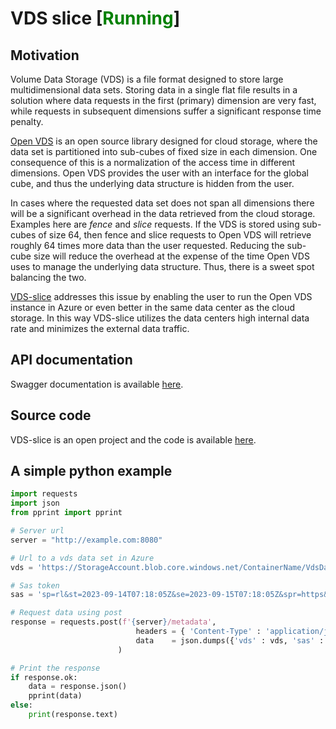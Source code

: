[comment]: <> (This file is used to generate index.html)
[comment]: <> (Generating index.html via VS Code:)
[comment]: <> (Install extension "Markdown Preview Enhanced")
[comment]: <> (Use "Markdown Preview Enhanced" to preview the index.md file.)
[comment]: <> (Generate new file by right click -> "HTML" -> "HTML [cdn hosted]")

# VDS slice [<span style="color:green">Running</span>]

## Motivation
Volume Data Storage (VDS) is a file format designed to store large multidimensional data sets. Storing data in a single flat file results in a solution where data requests in the first (primary) dimension are very fast, while requests in subsequent dimensions suffer a significant response time penalty.

<a href="https://community.opengroup.org/osdu/platform/domain-data-mgmt-services/seismic/open-vds">Open VDS</a> is an open source library designed for cloud storage, where the data set is partitioned into sub-cubes of fixed size in each dimension. One consequence of this is a normalization of the access time in different dimensions. Open VDS provides the user with an interface for the global cube, and thus the underlying data structure is hidden from the user.

In cases where the requested data set does not span all dimensions there will be a significant overhead in the data retrieved from the cloud storage. Examples here are <i>fence</i> and <i>slice</i> requests. If the VDS is stored using sub-cubes of size 64, then fence and slice requests to Open VDS will retrieve roughly 64 times more data than the user requested. Reducing the sub-cube size will reduce the overhead at the expense of the time Open VDS uses to manage the underlying data structure. Thus, there is a sweet spot balancing the two.

<a href="https://github.com/equinor/vds-slice">VDS-slice</a> addresses this issue by enabling the user to run the Open VDS instance in Azure or even better in the same data center as the cloud storage. In this way VDS-slice utilizes the data centers high internal data rate and minimizes the external data traffic.

## API documentation
Swagger documentation is available <a href="swagger/index.html">here</a>.

## Source code
VDS-slice is an open project and the code is available <a href="https://github.com/equinor/vds-slice">here</a>.


## A simple python example
```python
import requests
import json
from pprint import pprint

# Server url
server = "http://example.com:8080"

# Url to a vds data set in Azure
vds = 'https://StorageAccount.blob.core.windows.net/ContainerName/VdsDataset'

# Sas token
sas = 'sp=rl&st=2023-09-14T07:18:05Z&se=2023-09-15T07:18:05Z&spr=https&sv=2022-11-02&sr=c&sig=signature'

# Request data using post
response = requests.post(f'{server}/metadata',
                            headers = { 'Content-Type' : 'application/json' },
                            data    = json.dumps({'vds' : vds, 'sas' : sas})
                        )

# Print the response
if response.ok:
    data = response.json()
    pprint(data)
else:
    print(response.text)
```
